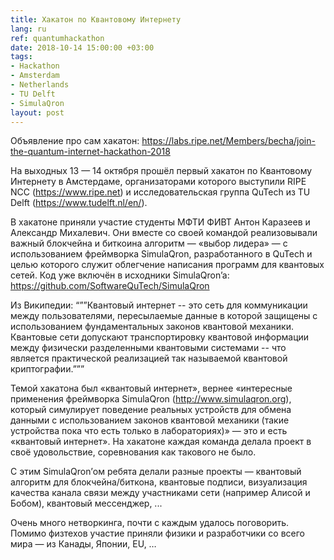 ```yaml
---
title: Хакатон по Квантовому Интернету
lang: ru
ref: quantumhackathon
date: 2018-10-14 15:00:00 +03:00
tags:
- Hackathon
- Amsterdam
- Netherlands
- TU Delft
- SimulaQron
layout: post
---
```


Объявление про сам хакатон: https://labs.ripe.net/Members/becha/join-the-quantum-internet-hackathon-2018

На выходных 13 — 14 октября прошёл первый хакатон по Квантовому Интернету в Амстердаме, организаторами которого выступили RIPE NCC (https://www.ripe.net) и исследовательская группа QuTech из TU Delft (https://www.tudelft.nl/en/).

В хакатоне приняли участие студенты МФТИ ФИВТ Антон Каразеев и Александр Михалевич. Они вместе со своей командой реализовывали важный блокчейна и биткоина алгоритм — «выбор лидера» — с использованием фреймворка SimulaQron, разработанного в QuTech и целью которого служит облегчение написания программ для квантовых сетей. Код уже включён в исходники SimulaQron’a: https://github.com/SoftwareQuTech/SimulaQron

Из Википедии:
“””Квантовый интернет -- это сеть для коммуникации между пользователями, пересылаемые данные в которой защищены с использованием фундаментальных законов квантовой механики. Квантовые сети допускают транспортировку квантовой информации между физически разделенными квантовыми системами -- что является практической реализацией так называемой квантовой криптографии.”””

Темой хакатона был «квантовый интернет», вернее «интересные применения фреймворка SimulaQron (http://www.simulaqron.org), который симулирует поведение реальных устройств для обмена данными с использованием законов квантовой механики (такие устройства пока что есть только в лабораториях)» — это и есть «квантовый интернет». На хакатоне каждая команда делала проект в своё удовольствие, соревнования как такового не было.

С этим SimulaQron’ом ребята делали разные проекты — квантовый алгоритм для блокчейна/биткона, квантовые подписи, визуализация качества канала связи между участниками сети (например Алисой и Бобом), квантовый мессенджер, ...

Очень много нетворкинга, почти с каждым удалось поговорить. Помимо физтехов участие приняли физики и разработчики со всего мира — из Канады, Японии, EU, …
